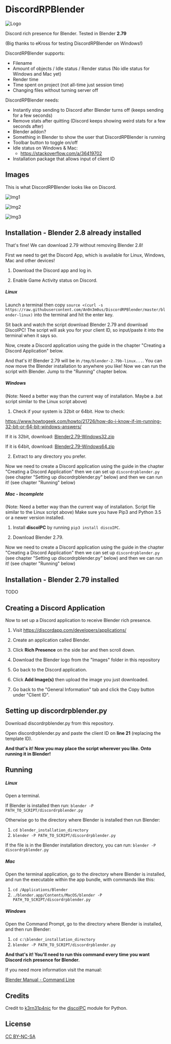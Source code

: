 # DiscordRPBlender

![Logo](https://raw.githubusercontent.com/An0n3m0us/DiscordRPBlender/master/images/DiscordRPBlender.png)

Discord rich presence for Blender. Tested in Blender **2.79**

(Big thanks to eKross for testing DiscordRPBlender on Windows!)

DiscordRPBlender supports:
- Filename
- Amount of objects / Idle status / Render status (No idle status for Windows and Mac yet)
- Render time
- Time spent on project (not all-time just session time)
- Changing files without turning server off

DiscordRPBlender needs:
- Instantly stop sending to Discord after Blender turns off (keeps sending for a few seconds)
- Remove stats after quitting (Discord keeps showing weird stats for a few seconds after)
- Blender addon?
- Something in Blender to show the user that DiscordRPBlender is running
- Toolbar button to toggle on/off
- Idle status on Windows & Mac:
  - https://stackoverflow.com/a/36419702
- Installation package that allows input of client ID

## Images

This is what DiscordRPBlender looks like on Discord.

![Img1](https://raw.githubusercontent.com/An0n3m0us/DiscordRPBlender/master/images/ImgIdle.png)

![Img2](https://raw.githubusercontent.com/An0n3m0us/DiscordRPBlender/master/images/ImgWorking.png)

![Img3](https://raw.githubusercontent.com/An0n3m0us/DiscordRPBlender/master/images/ImgRendering.png)

## Installation - Blender 2.8 already installed
That's fine! We can download 2.79 without removing Blender 2.8!

First we need to get the Discord App, which is available for Linux, Windows, Mac and other devices!

1. Download the Discord app and log in.

2. Enable Game Activity status on Discord.

##### Linux
Launch a terminal then copy `source <(curl -s https://raw.githubusercontent.com/An0n3m0us/DiscordRPBlender/master/blender-linux)` into the terminal and hit the enter key.

Sit back and watch the script download Blender 2.79 and download DiscoIPC! The script will ask you for your client ID, so input/paste it into the terminal when it says so.

Now, create a Discord application using the guide in the chapter "Creating a Discord Application" below.

And that's it! Blender 2.79 will be in `/tmp/blender-2.79b-linux...`. You can now move the Blender installation to anywhere you like! Now we can run the script with Blender. Jump to the "Running" chapter below.

##### Windows
(Note: Need a better way than the current way of installation. Maybe a .bat script similar to the Linux script above)

1. Check if your system is 32bit or 64bit. How to check:

https://www.howtogeek.com/howto/21726/how-do-i-know-if-im-running-32-bit-or-64-bit-windows-answers/

If it is 32bit, download: [Blender2.79-Windows32.zip](http://www.mediafire.com/file/x2pqmu8mq03szxw/Blender2.79-Windows32.zip/file)

If it is 64bit, download: [Blender2.79-Windows64.zip](http://www.mediafire.com/file/5yku17tvdi1iyk2/Blender2.79-Windows64.zip/file)

2. Extract to any directory you prefer.

Now we need to create a Discord application using the guide in the chapter "Creating a Discord Application" then we can set up `discordrpblender.py` (see chapter "Setting up discordrpblender.py" below) and then we can run it! (see chapter "Running" below)

##### Mac - Incomplete
(Note: Need a better way than the current way of installation. Script file similar to the Linux script above)
Make sure you have Pip3 and Python 3.5 or a newer version installed.
1. Install **discoIPC** by running `pip3 install discoIPC`.

2. Download Blender 2.79.

Now we need to create a Discord application using the guide in the chapter "Creating a Discord Application" then we can set up `discordrpblender.py` (see chapter "Setting up discordrpblender.py" below) and then we can run it! (see chapter "Running" below)

## Installation - Blender 2.79 installed
TODO

## Creating a Discord Application

Now to set up a Discord application to receive Blender rich presence.

1. Visit https://discordapp.com/developers/applications/

2. Create an application called Blender.

3. Click **Rich Presence** on the side bar and then scroll down.

4. Download the Blender logo from the "Images" folder in this repository

5. Go back to the Discord application.

6. Click **Add Image(s)** then upload the image you just downloaded.

7. Go back to the "General Information" tab and click the Copy button under "Client ID".

## Setting up discordrpblender.py

Download discordrpblender.py from this repository.

Open discordrpblender.py and paste the client ID on **line 21** (replacing the template ID).

**And that's it! Now you may place the script wherever you like. Onto running it in Blender!**

## Running
##### Linux
Open a terminal.

If Blender is installed then run:
`blender -P PATH_TO_SCRIPT/discordrpblender.py`

Otherwise go to the directory where Blender is installed then run Blender:
1. `cd blender_installation_directory`
2. `blender -P PATH_TO_SCRIPT/discordrpblender.py`

If the file is in the Blender installation directory, you can run:
`blender -P discordrpblender.py`

##### Mac
Open the terminal application, go to the directory where Blender is installed, and run the executable within the app bundle, with commands like this:
1. `cd /Applications/Blender`
2. `./blender.app/Contents/MacOS/blender -P PATH_TO_SCRIPT/discordrpblender.py`

##### Windows
Open the Command Prompt, go to the directory where Blender is installed, and then run Blender:
1. `cd c:\blender_installation_directory`
2. `blender -P PATH_TO_SCRIPT/discordrpblender.py`

**And that's it! You'll need to run this command every time you want Discord rich presence for Blender.**

If you need more information visit the manual:

[Blender Manual - Command Line](https://docs.blender.org/manual/en/latest/render/workflows/command_line.html)

## Credits

Credit to [k3rn31p4nic](https://github.com/k3rn31p4nic/) for the [discoIPC](https://github.com/k3rn31p4nic/discoIPC) module for Python.

## License
[CC BY-NC-SA](https://creativecommons.org/licenses/by-nc-sa/4.0/)

